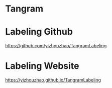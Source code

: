 # Tangram

# Labeling Github
https://github.com/yizhouzhao/TangramLabeling

# Labeling Website
https://yizhouzhao.github.io/TangramLabeling